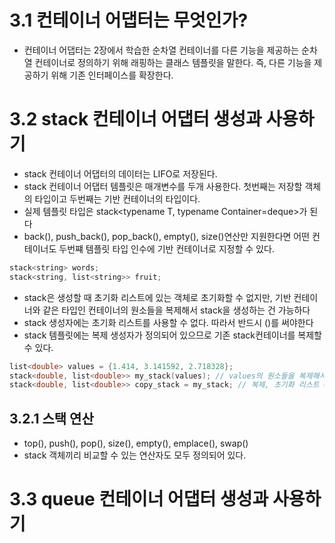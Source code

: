# 3.1 컨테이너 어댑터는 무엇인가?
- 컨테이너 어댑터는 2장에서 학습한 순차열 컨테이너를 다른 기능을 제공하는 순차열 컨테이너로 정의하기 위해 래핑하는 클래스 템플릿을 말한다. 즉, 다른 기능을 제공하기 위해 기존 인터페이스를 확장한다.

# 3.2 stack<T> 컨테이너 어댑터 생성과 사용하기
- stack<T> 컨테이너 어댑터의 데이터는 LIFO로 저장된다.
- stack<T> 컨테이너 어댑터 템플릿은 매개변수를 두개 사용한다. 첫번째는 저장할 객체의 타입이고 두번째는 기반 컨테이너의 타입이다.
- 실제 템플릿 타입은 stack<typename T, typename Container=deque<T>>가 된다
- back(), push_back(), pop_back(), empty(), size()연산만 지원한다면 어떤 컨테이너도 두번쨰 템플릿 타입 인수에 기반 컨테이너로 지정할 수 있다. 
```C++
stack<string> words;
stack<string, list<string>> fruit;
```
- stack은 생성할 때 초기화 리스트에 있는 객체로 초기화할 수 없지만, 기반 컨테이너와 같은 타입인 컨테이너의 원소들을 복제해서 stack을 생성하는 건 가능하다
- stack 생성자에는 초기화 리스트를 사용할 수 없다. 따라서 반드시 ()를 써야한다
- stack<T> 템플릿에는 복제 생성자가 정의되어 있으므로 기존 stack컨테이너를 복제할 수 있다.
```C++
list<double> values = {1.414, 3.141592, 2.718328};
stack<double, list<double>> my_stack(values); // values의 원소들을 복제해서 my_stack을 생성
stack<double, list<double>> copy_stack = my_stack; // 복제, 초기화 리스트 = 사용가능
```

## 3.2.1 스택 연산 
- top(), push(), pop(), size(), empty(), emplace(), swap()
- stack 객체끼리 비교할 수 있는 연산자도 모두 정의되어 있다. 

# 3.3 queue<T> 컨테이너 어댑터 생성과 사용하기
